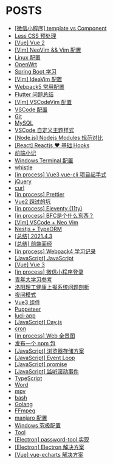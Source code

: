 # POSTS

- [[微信小程序] template vs Component](../posts/%5B%E5%BE%AE%E4%BF%A1%E5%B0%8F%E7%A8%8B%E5%BA%8F%5D%20template%20vs%20Component.md)
- [Less CSS 预处理](../posts/Less%20CSS%20%E9%A2%84%E5%A4%84%E7%90%86.md)
- [[Vue] Vue 2](../posts/%5BVue%5D%20Vue%202.md)
- [[Vim] NeoVim && Vim 配置](../posts/%5BVim%5D%20NeoVim%20&&%20Vim%20%E9%85%8D%E7%BD%AE.md)
- [Linux 配置](../posts/Linux%20%E9%85%8D%E7%BD%AE.md)
- [OpenWrt](../posts/OpenWrt.md)
- [Spring Boot 学习](../posts/Spring%20Boot%20%E5%AD%A6%E4%B9%A0.md)
- [[Vim] IdeaVim 配置](../posts/%5BVim%5D%20IdeaVim%20%E9%85%8D%E7%BD%AE.md)
- [Webpack5 常用配置](../posts/Webpack5%20%E5%B8%B8%E7%94%A8%E9%85%8D%E7%BD%AE.md)
- [Flutter 问题总结](../posts/Flutter%20%E9%97%AE%E9%A2%98%E6%80%BB%E7%BB%93.md)
- [[Vim] VSCodeVim 配置](../posts/%5BVim%5D%20VSCodeVim%20%E9%85%8D%E7%BD%AE.md)
- [VSCode 配置](../posts/VSCode%20%E9%85%8D%E7%BD%AE.md)
- [Git](../posts/Git.md)
- [MySQL](../posts/MySQL.md)
- [VSCode 自定义主题样式](../posts/VSCode%20%E8%87%AA%E5%AE%9A%E4%B9%89%E4%B8%BB%E9%A2%98%E6%A0%B7%E5%BC%8F.md)
- [[Node.js] Nodejs Modules 规范对比](../posts/%5BNode.js%5D%20Nodejs%20Modules%20%E8%A7%84%E8%8C%83%E5%AF%B9%E6%AF%94.md)
- [[React] Reactjs ♥ 基础 Hooks](../posts/%5BReact%5D%20Reactjs%20%E2%99%A5%20%E5%9F%BA%E7%A1%80%20Hooks.md)
- [前端小记](../posts/%E5%89%8D%E7%AB%AF%E5%B0%8F%E8%AE%B0.md)
- [Windows Terminal 配置](../posts/Windows%20Terminal%20%E9%85%8D%E7%BD%AE.md)
- [whistle](../posts/whistle.md)
- [[in process] Vue3 vue-cli 项目起手式](../posts/%5Bin%20process%5D%20Vue3%20vue-cli%20%E9%A1%B9%E7%9B%AE%E8%B5%B7%E6%89%8B%E5%BC%8F.md)
- [jQuery](../posts/jQuery.md)
- [curl](../posts/curl.md)
- [[in process] Prettier](../posts/%5Bin%20process%5D%20Prettier.md)
- [Vue2 踩过的坑](../posts/Vue2%20%E8%B8%A9%E8%BF%87%E7%9A%84%E5%9D%91.md)
- [[in process] Eleventy (11ty)](../posts/%5Bin%20process%5D%20Eleventy%20(11ty).md)
- [[in process] BFC是个什么东西？](../posts/%5Bin%20process%5D%20BFC%E6%98%AF%E4%B8%AA%E4%BB%80%E4%B9%88%E4%B8%9C%E8%A5%BF%EF%BC%9F.md)
- [[Vim] VSCode + Neo Vim](../posts/%5BVim%5D%20VSCode%20+%20Neo%20Vim.md)
- [Nestjs + TypeORM](../posts/Nestjs%20+%20TypeORM.md)
- [[总结] 2021.4.3](../posts/%5B%E6%80%BB%E7%BB%93%5D%202021.4.3.md)
- [[总结] 前端面经](../posts/%5B%E6%80%BB%E7%BB%93%5D%20%E5%89%8D%E7%AB%AF%E9%9D%A2%E7%BB%8F.md)
- [[in process] Webpack4 学习记录](../posts/%5Bin%20process%5D%20Webpack4%20%E5%AD%A6%E4%B9%A0%E8%AE%B0%E5%BD%95.md)
- [[JavaScript] JavaScript](../posts/%5BJavaScript%5D%20JavaScript.md)
- [[Vue] Vue 3](../posts/%5BVue%5D%20Vue%203.md)
- [[in process] 微信小程序登录](../posts/%5Bin%20process%5D%20%E5%BE%AE%E4%BF%A1%E5%B0%8F%E7%A8%8B%E5%BA%8F%E7%99%BB%E5%BD%95.md)
- [青年大学习参考](../posts/%E9%9D%92%E5%B9%B4%E5%A4%A7%E5%AD%A6%E4%B9%A0%E5%8F%82%E8%80%83.md)
- [洛阳理工健康上报系统问题剖析](../posts/%E6%B4%9B%E9%98%B3%E7%90%86%E5%B7%A5%E5%81%A5%E5%BA%B7%E4%B8%8A%E6%8A%A5%E7%B3%BB%E7%BB%9F%E9%97%AE%E9%A2%98%E5%89%96%E6%9E%90.md)
- [夜间模式](../posts/%E5%A4%9C%E9%97%B4%E6%A8%A1%E5%BC%8F.md)
- [Vue3 组件](../posts/Vue3%20%E7%BB%84%E4%BB%B6.md)
- [Puppeteer](../posts/Puppeteer.md)
- [luci-app](../posts/luci-app.md)
- [[JavaScript] Day.js](../posts/%5BJavaScript%5D%20Day.js.md)
- [cron](../posts/cron.md)
- [[in process] Web 全景图](../posts/%5Bin%20process%5D%20Web%20%E5%85%A8%E6%99%AF%E5%9B%BE.md)
- [发布一个 npm 包](../posts/%E5%8F%91%E5%B8%83%E4%B8%80%E4%B8%AA%20npm%20%E5%8C%85.md)
- [[JavaScript] 浏览器存储方案](../posts/%5BJavaScript%5D%20%E6%B5%8F%E8%A7%88%E5%99%A8%E5%AD%98%E5%82%A8%E6%96%B9%E6%A1%88.md)
- [[JavaScript] Event Loop](../posts/%5BJavaScript%5D%20Event%20Loop.md)
- [[JavaScript] promise](../posts/%5BJavaScript%5D%20promise.md)
- [[JavaScript] 监听滚动事件](../posts/%5BJavaScript%5D%20%E7%9B%91%E5%90%AC%E6%BB%9A%E5%8A%A8%E4%BA%8B%E4%BB%B6.md)
- [TypeScript](../posts/TypeScript.md)
- [Word](../posts/Word.md)
- [mpv](../posts/mpv.md)
- [bash](../posts/bash.md)
- [Golang](../posts/Golang.md)
- [FFmpeg](../posts/FFmpeg.md)
- [manjaro 配置](../posts/manjaro%20%E9%85%8D%E7%BD%AE.md)
- [Windows  究极配置](../posts/Windows%20%20%E7%A9%B6%E6%9E%81%E9%85%8D%E7%BD%AE.md)
- [Tool](../posts/Tool.md)
- [[Electron] password-tool 实现](../posts/%5BElectron%5D%20password-tool%20%E5%AE%9E%E7%8E%B0.md)
- [[Electron] Electron 解决方案](../posts/%5BElectron%5D%20Electron%20%E8%A7%A3%E5%86%B3%E6%96%B9%E6%A1%88.md)
- [[Vue] vue-echarts 解决方案](../posts/%5BVue%5D%20vue-echarts%20%E8%A7%A3%E5%86%B3%E6%96%B9%E6%A1%88.md)